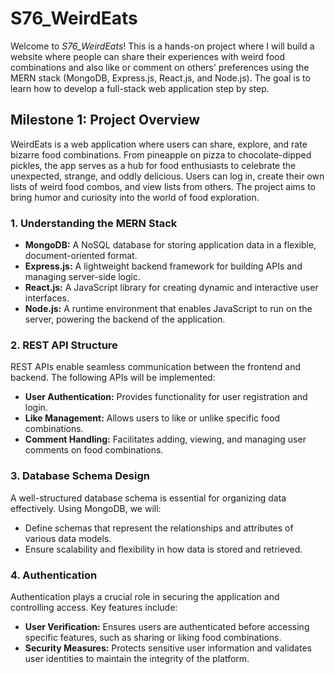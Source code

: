 # S76_WeirdEats

Welcome to *S76_WeirdEats*! This is a hands-on project where I will build a website where people can share their experiences with weird food combinations and also like or comment on others' preferences using the MERN stack (MongoDB, Express.js, React.js, and Node.js). The goal is to learn how to develop a full-stack web application step by step.

## Milestone 1: Project Overview

WeirdEats is a web application where users can share, explore, and rate bizarre food combinations. From pineapple on pizza to chocolate-dipped pickles, the app serves as a hub for food enthusiasts to celebrate the unexpected, strange, and oddly delicious. Users can log in, create their own lists of weird food combos, and view lists from others. The project aims to bring humor and curiosity into the world of food exploration.

### 1. Understanding the MERN Stack
- **MongoDB:** A NoSQL database for storing application data in a flexible, document-oriented format.
- **Express.js:** A lightweight backend framework for building APIs and managing server-side logic.
- **React.js:** A JavaScript library for creating dynamic and interactive user interfaces.
- **Node.js:** A runtime environment that enables JavaScript to run on the server, powering the backend of the application.

### 2. REST API Structure
REST APIs enable seamless communication between the frontend and backend. The following APIs will be implemented:
- **User Authentication:** Provides functionality for user registration and login.
- **Like Management:** Allows users to like or unlike specific food combinations.
- **Comment Handling:** Facilitates adding, viewing, and managing user comments on food combinations.

### 3. Database Schema Design
A well-structured database schema is essential for organizing data effectively. Using MongoDB, we will:
- Define schemas that represent the relationships and attributes of various data models.
- Ensure scalability and flexibility in how data is stored and retrieved.

### 4. Authentication
Authentication plays a crucial role in securing the application and controlling access. Key features include:
- **User Verification:** Ensures users are authenticated before accessing specific features, such as sharing or liking food combinations.
- **Security Measures:** Protects sensitive user information and validates user identities to maintain the integrity of the platform.
